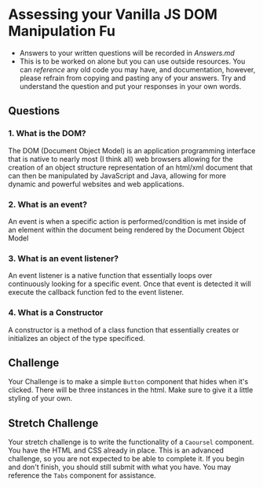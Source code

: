 # Assessing your Vanilla JS DOM Manipulation Fu
* Answers to your written questions will be recorded in *Answers.md* 
* This is to be worked on alone but you can use outside resources. You can *reference* any old code you may have, and documentation, however, please refrain from copying and pasting any of your answers. Try and understand the question and put your responses in your own words.

## Questions


### 1. What is the DOM?


The DOM (Document Object Model) is an application programming interface that is native to nearly most (I think all) web browsers allowing for the creation of an object structure representation of an html/xml document that can then be manipulated by JavaScript and Java, allowing for more dynamic and powerful websites and web applications.


### 2. What is an event?


An event is when a specific action is performed/condition is met inside of an element within the document being rendered by the Document Object Model


### 3. What is an event listener?


An event listener is a native function that essentially loops over continuously looking for a specific event. Once that event is detected it will execute the callback function fed to the event listener.


### 4. What is a Constructor


A constructor is a method of a class function that essentially creates or initializes an object of the type specificed. 


## Challenge
Your Challenge is to make a simple `Button` component that hides when it's clicked. There will be three instances in the html. Make sure to give it a little styling of your own.

## Stretch Challenge
Your stretch challenge is to write the functionality of a `Caoursel` component. You have the HTML and CSS already in place. This is an advanced challenge, so you are not expected to be able to complete it. If you begin and don't finish, you should still submit with what you have. You may reference the `Tabs` component for assistance.